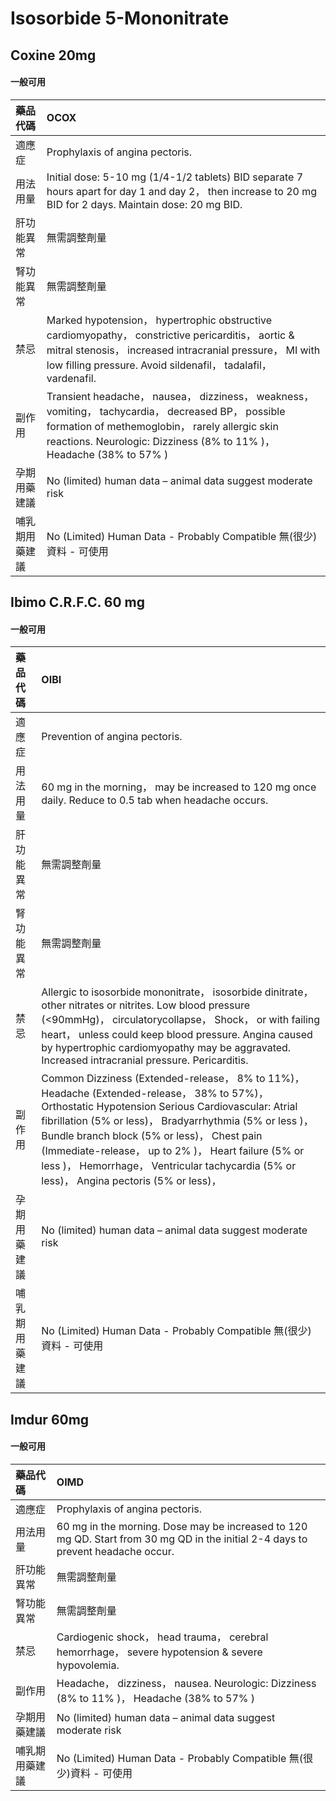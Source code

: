 # Isosorbide 5-Mononitrate

## Coxine 20mg

#### 一般可用

| 藥品代碼       | OCOX                                                                                                                                                                                                                             |
|:---------------|:---------------------------------------------------------------------------------------------------------------------------------------------------------------------------------------------------------------------------------|
| 適應症         | Prophylaxis of angina pectoris.                                                                                                                                                                                                  |
| 用法用量       | Initial dose: 5-10 mg (1/4-1/2 tablets) BID separate 7 hours apart for day 1 and day 2， then increase to 20 mg BID for 2 days. Maintain dose: 20 mg BID.                                                                        |
| 肝功能異常     | 無需調整劑量                                                                                                                                                                                                                     |
| 腎功能異常     | 無需調整劑量                                                                                                                                                                                                                     |
| 禁忌           | Marked hypotension， hypertrophic obstructive cardiomyopathy， constrictive pericarditis， aortic & mitral stenosis， increased intracranial pressure， MI with low filling pressure. Avoid sildenafil， tadalafil， vardenafil. |
| 副作用         | Transient headache， nausea， dizziness， weakness， vomiting， tachycardia， decreased BP， possible formation of methemoglobin， rarely allergic skin reactions. Neurologic: Dizziness (8% to 11% )， Headache (38% to 57% )   |
| 孕期用藥建議   | No (limited) human data – animal data suggest moderate risk                                                                                                                                                                      |
| 哺乳期用藥建議 | No (Limited) Human Data - Probably Compatible 無(很少)資料 - 可使用                                                                                                                                                              |

## Ibimo C.R.F.C. 60 mg

#### 一般可用

| 藥品代碼       | OIBI                                                                                                                                                                                                                                                                                                                                                                                                             |
|:---------------|:-----------------------------------------------------------------------------------------------------------------------------------------------------------------------------------------------------------------------------------------------------------------------------------------------------------------------------------------------------------------------------------------------------------------|
| 適應症         | Prevention of angina pectoris.                                                                                                                                                                                                                                                                                                                                                                                   |
| 用法用量       | 60 mg in the morning， may be increased to 120 mg once daily. Reduce to 0.5 tab when headache occurs.                                                                                                                                                                                                                                                                                                            |
| 肝功能異常     | 無需調整劑量                                                                                                                                                                                                                                                                                                                                                                                                     |
| 腎功能異常     | 無需調整劑量                                                                                                                                                                                                                                                                                                                                                                                                     |
| 禁忌           | Allergic to isosorbide mononitrate， isosorbide dinitrate， other nitrates or nitrites. Low blood pressure (<90mmHg)， circulatorycollapse， Shock， or with failing heart， unless could keep blood pressure. Angina caused by hypertrophic cardiomyopathy may be aggravated. Increased intracranial pressure. Pericarditis.                                                                                    |
| 副作用         | Common Dizziness (Extended-release， 8% to 11%)， Headache (Extended-release， 38% to 57%)， Orthostatic Hypotension Serious Cardiovascular: Atrial fibrillation (5% or less)， Bradyarrhythmia (5% or less )， Bundle branch block (5% or less)， Chest pain (Immediate-release， up to 2% )， Heart failure (5% or less )， Hemorrhage， Ventricular tachycardia (5% or less)， Angina pectoris (5% or less)， |
| 孕期用藥建議   | No (limited) human data – animal data suggest moderate risk                                                                                                                                                                                                                                                                                                                                                      |
| 哺乳期用藥建議 | No (Limited) Human Data - Probably Compatible 無(很少)資料 - 可使用                                                                                                                                                                                                                                                                                                                                              |

## Imdur 60mg

#### 一般可用

| 藥品代碼       | OIMD                                                                                                                             |
|:---------------|:---------------------------------------------------------------------------------------------------------------------------------|
| 適應症         | Prophylaxis of angina pectoris.                                                                                                  |
| 用法用量       | 60 mg in the morning. Dose may be increased to 120 mg QD. Start from 30 mg QD in the initial 2-4 days to prevent headache occur. |
| 肝功能異常     | 無需調整劑量                                                                                                                     |
| 腎功能異常     | 無需調整劑量                                                                                                                     |
| 禁忌           | Cardiogenic shock， head trauma， cerebral hemorrhage， severe hypotension & severe hypovolemia.                                 |
| 副作用         | Headache， dizziness， nausea. Neurologic: Dizziness (8% to 11% )， Headache (38% to 57% )                                       |
| 孕期用藥建議   | No (limited) human data – animal data suggest moderate risk                                                                      |
| 哺乳期用藥建議 | No (Limited) Human Data - Probably Compatible 無(很少)資料 - 可使用                                                              |


